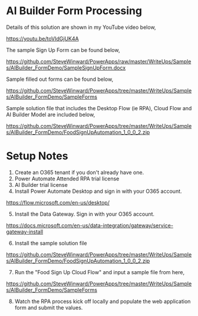 # AI Builder Form Processing
Details of this solution are shown in my YouTube video below,

https://youtu.be/toVIdGjUK4A

The sample Sign Up Form can be found below,

https://github.com/SteveWinward/PowerApps/raw/master/WriteUps/Samples/AIBuilder_FormDemo/SampleSignUpForm.docx

Sample filled out forms can be found below,

https://github.com/SteveWinward/PowerApps/tree/master/WriteUps/Samples/AIBuilder_FormDemo/SampleForms

Sample solution file that includes the Desktop Flow (ie RPA), Cloud Flow and AI Builder Model are included below,

https://github.com/SteveWinward/PowerApps/tree/master/WriteUps/Samples/AIBuilder_FormDemo/FoodSignUpAutomation_1_0_0_2.zip

# Setup Notes
1. Create an O365 tenant if you don't already have one.
2. Power Automate Attended RPA trial license
3. AI Builder trial license
4. Install Power Automate Desktop and sign in with your O365 account.

https://flow.microsoft.com/en-us/desktop/

5. Install the Data Gateway.  Sign in with your O365 account.

https://docs.microsoft.com/en-us/data-integration/gateway/service-gateway-install

6. Install the sample solution file

https://github.com/SteveWinward/PowerApps/tree/master/WriteUps/Samples/AIBuilder_FormDemo/FoodSignUpAutomation_1_0_0_2.zip

7. Run the "Food Sign Up Cloud Flow" and input a sample file from here,

https://github.com/SteveWinward/PowerApps/tree/master/WriteUps/Samples/AIBuilder_FormDemo/SampleForms

8.  Watch the RPA process kick off locally and populate the web application form and submit the values.